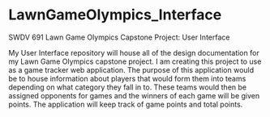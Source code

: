 # LawnGameOlympics_Interface

SWDV 691 
Lawn Game Olympics Capstone Project: User Interface

My User Interface repository will house all of the design documentation for my Lawn Game Olympics capstone project. I am creating this project to use as a game tracker web application. The purpose of this application would be to house information about players that would form them into teams depending on what category they fall in to. These teams would then be assigned opponents for games and the winners of each game will be given points. The application will keep track of game points and total points. 
